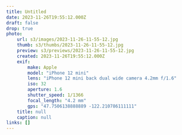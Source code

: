 ```yaml
---
title: Untitled
date: 2023-11-26T19:55:12.000Z
draft: false
drop: true
photo:
    url: s3/images/2023-11-26-11-55-12.jpg
    thumb: s3/thumbs/2023-11-26-11-55-12.jpg
    preview: s3/previews/2023-11-26-11-55-12.jpg
    created: 2023-11-26T19:55:12.000Z
    exif:
        make: Apple
        model: "iPhone 12 mini"
        lens: "iPhone 12 mini back dual wide camera 4.2mm f/1.6"
        iso: 32
        aperture: 1.6
        shutter_speed: 1/1366
        focal_length: "4.2 mm"
        gps: "47.7506138888889 -122.210786111111"
    title: null
    caption: null
links: []
---
```

